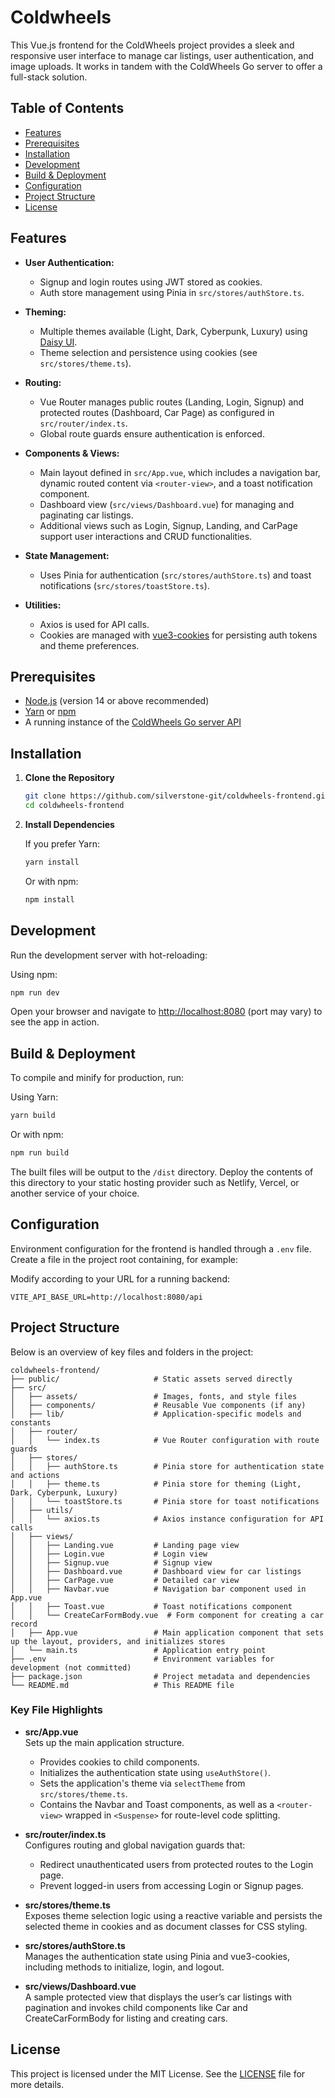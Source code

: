 # Coldwheels

This Vue.js frontend for the ColdWheels project provides a sleek and responsive user interface to manage car listings, user authentication, and image uploads. It works in tandem with the ColdWheels Go server to offer a full-stack solution.

## Table of Contents

- [Features](#features)
- [Prerequisites](#prerequisites)
- [Installation](#installation)
- [Development](#development)
- [Build & Deployment](#build--deployment)
- [Configuration](#configuration)
- [Project Structure](#project-structure)
- [License](#license)

## Features

- **User Authentication:**  
  - Signup and login routes using JWT stored as cookies.
  - Auth store management using Pinia in `src/stores/authStore.ts`.

- **Theming:**  
  - Multiple themes available (Light, Dark, Cyberpunk, Luxury) using [Daisy UI](https://daisyui.com).
  - Theme selection and persistence using cookies (see `src/stores/theme.ts`).

- **Routing:**  
  - Vue Router manages public routes (Landing, Login, Signup) and protected routes (Dashboard, Car Page) as configured in `src/router/index.ts`.
  - Global route guards ensure authentication is enforced.

- **Components & Views:**  
  - Main layout defined in `src/App.vue`, which includes a navigation bar, dynamic routed content via `<router-view>`, and a toast notification component.
  - Dashboard view (`src/views/Dashboard.vue`) for managing and paginating car listings.
  - Additional views such as Login, Signup, Landing, and CarPage support user interactions and CRUD functionalities.

- **State Management:**  
  - Uses Pinia for authentication (`src/stores/authStore.ts`) and toast notifications (`src/stores/toastStore.ts`).

- **Utilities:**  
  - Axios is used for API calls.
  - Cookies are managed with [vue3-cookies](https://github.com/quantumui/vue3-cookies) for persisting auth tokens and theme preferences.

## Prerequisites

- [Node.js](https://nodejs.org/) (version 14 or above recommended)
- [Yarn](https://yarnpkg.com/) or [npm](https://www.npmjs.com/)
- A running instance of the [ColdWheels Go server API](https://github.com/silverstone-git/coldwheels-backend)

## Installation

1. **Clone the Repository**

   ```bash
   git clone https://github.com/silverstone-git/coldwheels-frontend.git
   cd coldwheels-frontend
   ```

2. **Install Dependencies**

   If you prefer Yarn:

   ```bash
   yarn install
   ```

   Or with npm:

   ```bash
   npm install
   ```

## Development

Run the development server with hot-reloading:

Using npm:

```bash
npm run dev
```

Open your browser and navigate to [http://localhost:8080](http://localhost:8080) (port may vary) to see the app in action.

## Build & Deployment

To compile and minify for production, run:

Using Yarn:

```bash
yarn build
```

Or with npm:

```bash
npm run build
```

The built files will be output to the `/dist` directory. Deploy the contents of this directory to your static hosting provider such as Netlify, Vercel, or another service of your choice.

## Configuration

Environment configuration for the frontend is handled through a `.env` file. Create a file in the project root containing, for example:

Modify according to your URL for a running backend:

```dotenv
VITE_API_BASE_URL=http://localhost:8080/api
```

## Project Structure

Below is an overview of key files and folders in the project:

```
coldwheels-frontend/
├── public/                     # Static assets served directly
├── src/
│   ├── assets/                 # Images, fonts, and style files
│   ├── components/             # Reusable Vue components (if any)
│   ├── lib/                    # Application-specific models and constants
│   ├── router/
│   │   └── index.ts            # Vue Router configuration with route guards
│   ├── stores/
│   │   ├── authStore.ts        # Pinia store for authentication state and actions
│   │   ├── theme.ts            # Pinia store for theming (Light, Dark, Cyberpunk, Luxury)
│   │   └── toastStore.ts       # Pinia store for toast notifications
│   ├── utils/
│   │   └── axios.ts            # Axios instance configuration for API calls
│   ├── views/
│   │   ├── Landing.vue         # Landing page view
│   │   ├── Login.vue           # Login view
│   │   ├── Signup.vue          # Signup view
│   │   ├── Dashboard.vue       # Dashboard view for car listings
│   │   ├── CarPage.vue         # Detailed car view
│   │   ├── Navbar.vue          # Navigation bar component used in App.vue
│   │   ├── Toast.vue           # Toast notifications component
│   │   └── CreateCarFormBody.vue  # Form component for creating a car record
│   ├── App.vue                 # Main application component that sets up the layout, providers, and initializes stores
│   └── main.ts                 # Application entry point
├── .env                        # Environment variables for development (not committed)
├── package.json                # Project metadata and dependencies
└── README.md                   # This README file
```

### Key File Highlights

- **src/App.vue**  
  Sets up the main application structure.  
  - Provides cookies to child components.
  - Initializes the authentication state using `useAuthStore()`.
  - Sets the application's theme via `selectTheme` from `src/stores/theme.ts`.
  - Contains the Navbar and Toast components, as well as a `<router-view>` wrapped in `<Suspense>` for route-level code splitting.

- **src/router/index.ts**  
  Configures routing and global navigation guards that:
  - Redirect unauthenticated users from protected routes to the Login page.
  - Prevent logged-in users from accessing Login or Signup pages.

- **src/stores/theme.ts**  
  Exposes theme selection logic using a reactive variable and persists the selected theme in cookies and as document classes for CSS styling.

- **src/stores/authStore.ts**  
  Manages the authentication state using Pinia and vue3-cookies, including methods to initialize, login, and logout.

- **src/views/Dashboard.vue**  
  A sample protected view that displays the user’s car listings with pagination and invokes child components like Car and CreateCarFormBody for listing and creating cars.

## License

This project is licensed under the MIT License. See the [LICENSE](LICENSE) file for more details.
